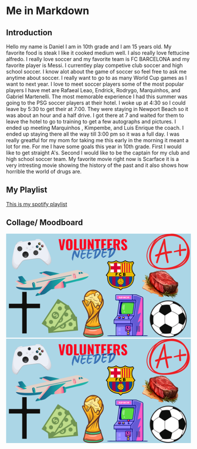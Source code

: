 # Me in Markdown 
## Introduction
Hello my name is Daniel I am in 10th grade and I am 15 years old. My favorite food is steak I like it cooked medium well. I also really love fettucine alfredo. I really love soccer and my favorite team is FC BARCELONA and my favorite player is Messi. I currentley play competive club soccer and high school soccer. I know alot about the game of soccer so feel free to ask me anytime about soccer. I really want to go to as many World Cup games as I want to next year. I love to meet soccer players some of the most popular players I have met are Rafaeal Leao, Endrick, Rodrygo, Marquinhos, and Gabriel Martenelli. The most memorable experience I had this summer was going to the PSG soccer players at their hotel. I woke up at 4:30 so I could leave by 5:30 to get their at 7:00. They were staying in Newport Beach so it was about an hour and a half drive. I got there at 7 and waited for them to leave the hotel to go to training to get a few autographs and pictures. I ended up meeting Marquinhos , Kimpembe, and Luis Enrique the coach. I ended up staying there all the way till 3:00 pm so it was a full day. I was really greatful for my mom for taking me this early in the morning it meant a lot for me.  For me I have some goals this year in 10th grade. First I would like to get straight A's. Second I would like to be the captain for my club and high school soccer team. My favorite movie right now is Scarface it is a very intresting movie showing the history of the past and it also shows how horrible the world of drugs are.
## My Playlist


[This is my spotify playlist]()


## Collage/ Moodboard

![This is an image of my collague](IMAGES.png)
![alt text](image.png)